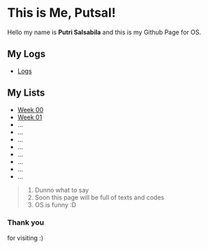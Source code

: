 # This is Me, Putsal!
Hello my name is **Putri Salsabila** and this is my Github Page for OS.

## My Logs
- [Logs](TXT/mylog.txt)

## My Lists
- [Week 00](W00/)
- [Week 01](W01/)
- ...
- ...
- ...
- ...
- ...
- ...
- ...
- ...

> 1. Dunno what to say
> 2. Soon this page will be full of texts and codes
> 3. OS is funny :D

### Thank you
for visiting :)
